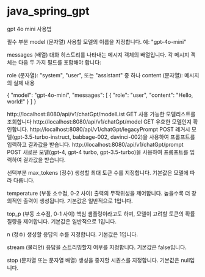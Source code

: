 # java_spring_gpt

gpt 4o mini 사용법

필수 부분
model (문자열)
사용할 모델의 이름을 지정합니다.
예: "gpt-4o-mini"

messages (배열)
대화 히스토리를 나타내는 메시지 객체의 배열입니다.
각 메시지 객체는 다음 두 가지 필드를 포함해야 합니다:

role (문자열): "system", "user", 또는 "assistant" 중 하나
content (문자열): 메시지의 실제 내용

{
"model": "gpt-4o-mini",
"messages": [
{
"role": "user",
"content": "Hello, world!"
}
]
}

http://localhost:8080/api/v1/chatGpt/modelList		GET	사용 가능한 모델리스트를 조회합니다
http://localhost:8080/api/v1/chatGpt/model		GET	유효한 모델인지 확인합니다.
http://localhost:8080/api/v1/chatGpt/legacyPrompt	POST	레거시 모델(gpt-3.5-turbo-instruct, babbage-002, davinci-002)을 사용하여 프롬프트를 입력하고 결과값을 받습니다.
http://localhost:8080/api/v1/chatGpt/prompt		POST	새로운 모델(gpt-4, gpt-4 turbo, gpt-3.5-turbo)을 사용하여 프롬프트를 입력하여 결과값을 받습니다.

선택부분
max_tokens (정수)
생성할 최대 토큰 수를 지정합니다.
기본값은 모델에 따라 다릅니다.

temperature (부동 소수점, 0-2 사이)
출력의 무작위성을 제어합니다. 높을수록 더 창의적인 출력이 생성됩니다.
기본값은 일반적으로 1입니다.

top_p (부동 소수점, 0-1 사이)
핵심 샘플링이라고도 하며, 모델이 고려할 토큰의 확률 질량을 제어합니다.
기본값은 일반적으로 1입니다.

n (정수)
생성할 응답의 수를 지정합니다.
기본값은 1입니다.

stream (불리언)
응답을 스트리밍할지 여부를 지정합니다.
기본값은 false입니다.

stop (문자열 또는 문자열 배열)
생성을 중지할 시퀀스를 지정합니다.
기본값은 null입니다.